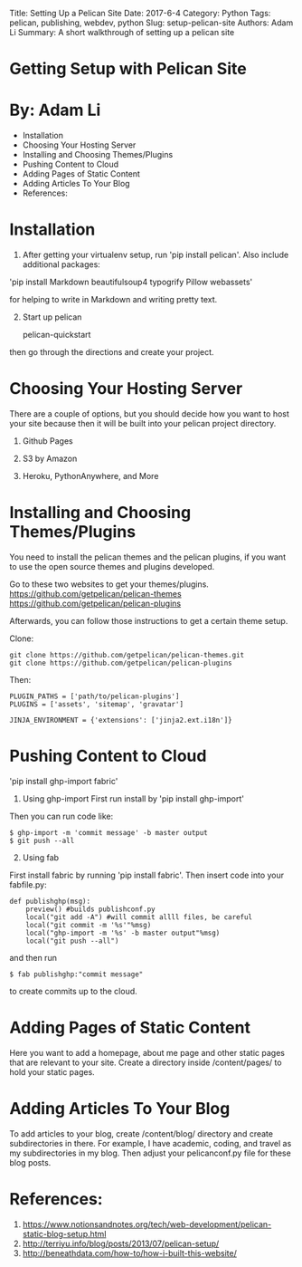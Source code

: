 Title: Setting Up a Pelican Site
Date: 2017-6-4
Category: Python
Tags: pelican, publishing, webdev, python
Slug: setup-pelican-site
Authors: Adam Li
Summary: A short walkthrough of setting up a pelican site

# Getting Setup with Pelican Site
# By: Adam Li
<!-- MarkdownTOC -->

- Installation
- Choosing Your Hosting Server
- Installing and Choosing Themes/Plugins
- Pushing Content to Cloud
- Adding Pages of Static Content
- Adding Articles To Your Blog
- References:

<!-- /MarkdownTOC -->

# Installation
1. After getting your virtualenv setup, run 'pip install pelican'. Also include additional packages:

'pip install Markdown beautifulsoup4 typogrify Pillow webassets'

for helping to write in Markdown and writing pretty text.

2. Start up pelican

    pelican-quickstart

then go through the directions and create your project.

# Choosing Your Hosting Server
There are a couple of options, but you should decide how you want to host your site because then it will be built into your pelican project directory.

1. Github Pages

2. S3 by Amazon

3. Heroku, PythonAnywhere, and More

# Installing and Choosing Themes/Plugins
You need to install the pelican themes and the pelican plugins, if you want to use the open source themes and plugins developed.

Go to these two websites to get your themes/plugins.
https://github.com/getpelican/pelican-themes
https://github.com/getpelican/pelican-plugins

Afterwards, you can follow those instructions to get a certain theme setup. 

Clone:

	git clone https://github.com/getpelican/pelican-themes.git
	git clone https://github.com/getpelican/pelican-plugins

Then:

	PLUGIN_PATHS = ['path/to/pelican-plugins']
	PLUGINS = ['assets', 'sitemap', 'gravatar']

	JINJA_ENVIRONMENT = {'extensions': ['jinja2.ext.i18n']}


# Pushing Content to Cloud
'pip install ghp-import fabric'

1. Using ghp-import
First run install by 'pip install ghp-import'

Then you can run code like:

    $ ghp-import -m 'commit message' -b master output
    $ git push --all

2. Using fab

First install fabric by running 'pip install fabric'. Then insert code into your fabfile.py:

    def publishghp(msg):
        preview() #builds publishconf.py
        local("git add -A") #will commit allll files, be careful
        local("git commit -m '%s'"%msg)
        local("ghp-import -m '%s' -b master output"%msg)
        local("git push --all")

and then run 
    
    $ fab publishghp:"commit message"

to create commits up to the cloud.

# Adding Pages of Static Content
Here you want to add a homepage, about me page and other static pages that are relevant to your site. Create a directory inside /content/pages/ to hold your static pages.

# Adding Articles To Your Blog
To add articles to your blog, create /content/blog/ directory and create subdirectories in there. For example, I have academic, coding, and travel as my subdirectories in my blog. Then adjust your pelicanconf.py file for these blog posts.


# References:
1. https://www.notionsandnotes.org/tech/web-development/pelican-static-blog-setup.html
2. http://terriyu.info/blog/posts/2013/07/pelican-setup/
3. http://beneathdata.com/how-to/how-i-built-this-website/
